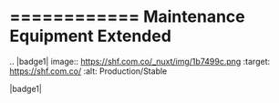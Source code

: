 ============
Maintenance Equipment Extended
============

.. |badge1| image:: https://shf.com.co/_nuxt/img/1b7499c.png
    :target: https://shf.com.co/
    :alt: Production/Stable

|badge1|